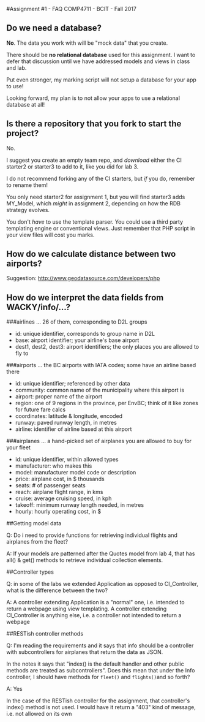 #Assignment #1 - FAQ
COMP4711 - BCIT - Fall 2017

## Do we need a database?

**No**. The data you work with will be 
"mock data" that you create.

There should be **no relational database** used for this assignment.
I want to defer that discussion until we have addressed models and views
in class and lab.

Put even stronger, my marking script will not setup a database for your app
to use!

Looking forward, my plan is to not allow your apps to use a relational
database at all!

## Is there a repository that you fork to start the project?  

No.

I suggest you create an empty team repo, and *download* either the CI starter2 
or starter3 to add to it, like you did for lab 3.

I do not recommend forking any of the CI starters, but *if* you do, remember to rename them!

You only need starter2 for assignment 1, but you will find starter3 adds MY_Model, 
which *might* in assignment 2, depending on how the RDB strategy evolves.

You don't *have* to use the template parser. You could use a third party templating engine
or conventional views. Just remember that PHP script in your view files will cost you marks.

## How do we calculate distance between two airports?

Suggestion: http://www.geodatasource.com/developers/php

## How do we interpret the data fields from WACKY/info/...?

###airlines ... 26 of them, corresponding to D2L groups

- id: unique identifier, corresponds to group name in D2L
- base: airport identifier; your airline's base airport
- dest1, dest2, dest3: airport identifiers; the only places you are allowed to fly to

###airports ... the BC airports with IATA codes; some have an airline based there

- id: unique identifier; referenced by other data
- community: common name of the municipality where this airport is
- airport: proper name of the airport
- region: one of 9 regions in the province, per EnvBC; think of it like zones for future fare calcs
- coordinates: latitude & longitude, encoded
- runway: paved runway length, in metres
- airline: identifier of airline based at this airport

###airplanes ... a hand-picked set of airplanes you are allowed to buy for your fleet

- id: unique identifier, within allowed types
- manufacturer: who makes this
- model: manufacturer model code or description
- price: airplane cost, in $ thousands
- seats: # of passenger seats
- reach: airplane flight range, in kms
- cruise: average cruising speed, in kph
- takeoff: minimum runway length needed, in metres
- hourly: hourly operating cost, in $

##Getting model data

Q: Do i need to provide functions for retrieving individual flights and airplanes from the fleet?

A: If your models are patterned after the Quotes model from lab 4, that has all() & get() methods to retrieve individual collection elements.

##Controller types

Q: in some of the labs we extended Application as opposed to CI_Controller, what is the difference between the two?

A: A controller extending Application is a "normal" one, i.e. intended to return a 
webpage using view templating. A controller extending CI_Controller is anything else, 
i.e. a controller not intended to return a webpage

##RESTish controller methods

Q:  I'm reading the requirements and it says that info should be a controller with subcontrollers for airplanes that return the data as JSON.

In the notes it says that "index() is the default handler and other public methods 
are treated as subcontrollers".  Does this mean that under the Info controller, 
I should have methods for `fleet()` and `flights()`and so forth?  

A: Yes

In the case of the RESTish controller for the assignment, that controller's index() 
method is not used. I would have it return a "403" kind of message, i.e. not allowed on its own

